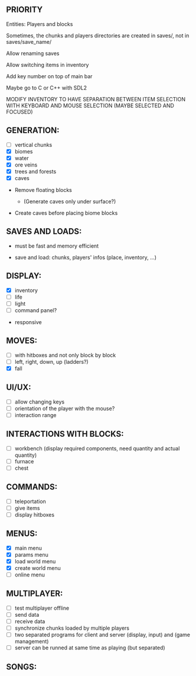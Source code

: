 ## PRIORITY

Entities: Players and blocks

Sometimes, the chunks and players directories are created in saves/, not in saves/save_name/

Allow renaming saves

Allow switching items in inventory

Add key number on top of main bar

Maybe go to C or C++ with SDL2

MODIFY INVENTORY TO HAVE SEPARATION BETWEEN ITEM SELECTION WITH KEYBOARD AND MOUSE SELECTION (MAYBE SELECTED AND FOCUSED)

## GENERATION:

- [ ] vertical chunks
- [x] biomes
- [x] water
- [x] ore veins
- [x] trees and forests
- [x] caves

- Remove floating blocks
  - (Generate caves only under surface?)
  
- Create caves before placing biome blocks


## SAVES AND LOADS:

- must be fast and memory efficient

- save and load: chunks, players' infos (place, inventory, ...)

## DISPLAY:

- [x] inventory
- [ ] life
- [ ] light
- [ ] command panel?

- responsive

## MOVES:

- [ ] with hitboxes and not only block by block
- [ ] left, right, down, up (ladders?)
- [x] fall

## UI/UX:

- [ ] allow changing keys
- [ ] orientation of the player with the mouse?
- [ ] interaction range

## INTERACTIONS WITH BLOCKS:

- [ ] workbench (display required components, need quantity and actual quantity)
- [ ] furnace
- [ ] chest

## COMMANDS:

- [ ] teleportation
- [ ] give items
- [ ] display hitboxes

## MENUS:

- [x] main menu
- [x] params menu
- [x] load world menu
- [x] create world menu
- [ ] online menu

## MULTIPLAYER:

- [ ] test multiplayer offline
- [ ] send data
- [ ] receive data
- [ ] synchronize chunks loaded by multiple players
- [ ] two separated programs for client and server (display, input) and (game management)
- [ ] server can be runned at same time as playing (but separated)

## SONGS: